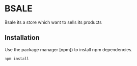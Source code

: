 # BSALE

Bsale its a store which want to sells its products

## Installation

Use the package manager [npm]) to install npm dependencies.

```bash
npm install
```